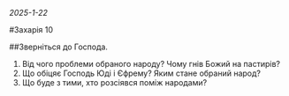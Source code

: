 _2025-1-22_

#Захарія 10

##Зверніться до Господа.
1. Від чого проблеми обраного народу? Чому гнів Божий на пастирів?
2. Що обіцяє Господь Юді і Єфрему? Яким стане обраний народ?
3. Що буде з тими, хто розсіявся поміж народами?


